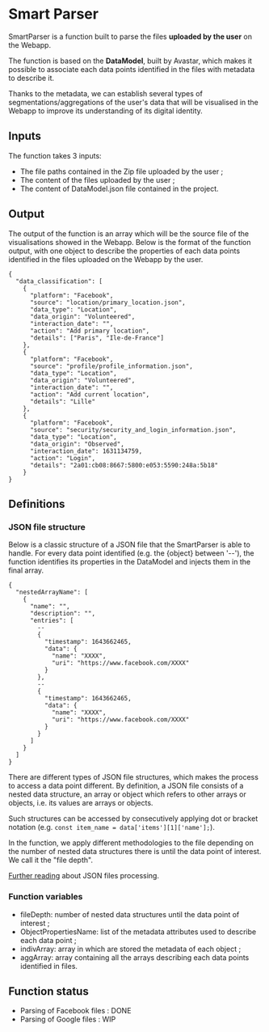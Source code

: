 # Smart Parser

SmartParser is a function built to parse the files **uploaded by the user** on the Webapp.

The function is based on the **DataModel**, built by Avastar, which makes it possible to associate each data points identified in the files with metadata to describe it.

Thanks to the metadata, we can establish several types of segmentations/aggregations of the user's data that will be visualised in the Webapp to improve its understanding of its digital identity.

## Inputs

The function takes 3 inputs:

- The file paths contained in the Zip file uploaded by the user ;
- The content of the files uploaded by the user ;
- The content of DataModel.json file contained in the project.

## Output

The output of the function is an array which will be the source file of the visualisations showed in the Webapp. Below is the format of the function output, with one object to describe the properties of each data points identified in the files uploaded on the Webapp by the user.

```
{
  "data_classification": [
    {
      "platform": "Facebook",
      "source": "location/primary_location.json",
      "data_type": "Location",
      "data_origin": "Volunteered",
      "interaction_date": "",
      "action": "Add primary location",
      "details": ["Paris", "Ile-de-France"]
    },
    {
      "platform": "Facebook",
      "source": "profile/profile_information.json",
      "data_type": "Location",
      "data_origin": "Volunteered",
      "interaction_date": "",
      "action": "Add current location",
      "details": "Lille"
    },
    {
      "platform": "Facebook",
      "source": "security/security_and_login_information.json",
      "data_type": "Location",
      "data_origin": "Observed",
      "interaction_date": 1631134759,
      "action": "Login",
      "details": "2a01:cb08:8667:5800:e053:5590:248a:5b18"
    }
}
```

## Definitions

### JSON file structure

Below is a classic structure of a JSON file that the SmartParser is able to handle. For every data point identified (e.g. the {object} between '--'), the function identifies its properties in the DataModel and injects them in the final array.

```
{
  "nestedArrayName": [
    {
      "name": "",
      "description": "",
      "entries": [
        --
        {
          "timestamp": 1643662465,
          "data": {
            "name": "XXXX",
            "uri": "https://www.facebook.com/XXXX"
          }
        },
        --
        {
          "timestamp": 1643662465,
          "data": {
            "name": "XXXX",
            "uri": "https://www.facebook.com/XXXX"
          }
        }
      ]
    }
  ]
}
```

There are different types of JSON file structures, which makes the process to access a data point different. By definition, a JSON file consists of a nested data structure, an array or object which refers to other arrays or objects, i.e. its values are arrays or objects.

Such structures can be accessed by consecutively applying dot or bracket notation (e.g. `const item_name = data['items'][1]['name'];`).

In the function, we apply different methodologies to the file depending on the number of nested data structures there is until the data point of interest. We call it the "file depth".

[Further reading](https://stackoverflow.com/questions/11922383/how-can-i-access-and-process-nested-objects-arrays-or-json) about JSON files processing.

### Function variables

- fileDepth: number of nested data structures until the data point of interest ;
- ObjectPropertiesName: list of the metadata attributes used to describe each data point ;
- indivArray: array in which are stored the metadata of each object ;
- aggArray: array containing all the arrays describing each data points identified in files.

## Function status

- Parsing of Facebook files : DONE
- Parsing of Google files : WIP
